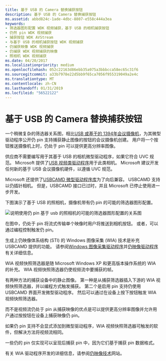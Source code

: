 ```yaml
---
title: 基于 USB 的 Camera 替换捕获按钮
description: 基于 USB 的 Camera 替换捕获按钮
ms.assetid: abbd824c-1ade-4dbc-8807-e558c444a3ea
keywords:
- 筛选器图形配置 WDK 视频捕获，基于 USB 的相机捕获按钮
- 仍然 pin WDK 视频捕获
- 捕获按钮 WDK AVStream
- 与基于 USB 的相机捕获按钮 WDK 视频捕获
- 仍捕获映像 WDK 视频捕获
- 仍捕获 WDK 视频捕获的映像
- 照相机 WDK 视频捕获
ms.date: 04/20/2017
ms.localizationpriority: medium
ms.openlocfilehash: 052c22163d86ebb35a975a3bbbcca58ec65c31f6
ms.sourcegitcommit: a33b7978e22d5bb9f65ca7056f955319049a2e4c
ms.translationtype: MT
ms.contentlocale: zh-CN
ms.lasthandoff: 01/31/2019
ms.locfileid: "56522122"
---
```

# <a name="usb-based-camera-with-a-capture-button"></a>基于 USB 的 Camera 替换捕获按钮


一个稍微复杂的筛选器关系图，相比[USB 或基于的 1394年会议摄像机](usb-or-1394-based-conferencing-camera.md)，为其微型驱动程序公开仍 pin 支持捕获静止图像的按钮的会议摄像机创建。 用户将一个按钮推送摄像机上时，仍处于 pin 可以提供更高分辨率图像。

供应商不需要编写用于其基于 USB 的相机微型驱动程序，如果它符合 UVC 规范。 Microsoft 提供了[USB 视频类驱动程序](usb-video-class-driver.md)用于此类相机。 Microsoft 建议开发任何新的基于 USB 会议摄像机硬件，以遵循 UVC 规范。

Microsoft 还提供了[USBCAMD 微型驱动程序库](usbcamd-minidriver-library.md)为了向后兼容。 USBCAMD 支持以仍插针相机。 但是，USBCAMD 接口已过时，并且 Microsoft 已停止使用进一步开发。

下图演示了基于 USB 的照相机，摄像机带有仍 pin 的可能的筛选器图形配置。

![说明使用仍 pin 基于 usb 的照相机的可能的筛选器图形配置的关系图](images/usb-camera-still.gif)

在图中，仍处于 pin 将流式传输单个映像时用户将推送到相机按钮。 或者，可以通过编程控制触发仍 pin。

生成上仍映像体系结构 (STI) 的 Windows 图像采集 (WIA) 技术是补充 USBCAMD 提供的功能。 请参阅[Windows 图像采集驱动程序](https://msdn.microsoft.com/library/windows/hardware/ff553346)并[仍映像驱动程序](https://msdn.microsoft.com/library/windows/hardware/ff548278)有关详细信息。

WIA 视频快照筛选器是随 Microsoft Windows XP 和更高版本操作系统的 WIA 的补充。 WIA 视频快照筛选器仍使视频流中要捕获的帧。

有两种方法的捕获设备中的静止图像。 第一种是从捕获筛选器插入下游的 WIA 视频快照筛选器，并以编程方式触发捕获。 第二个是启用 pin 支持仍使用 USBCAMD 界面开发微型驱动程序。 然后可以通过在设备上按下按钮触发 WIA 视频快照筛选器。

而不是视频流仍处于 pin 从捕获映像的优点是可以提供更高分辨率图像并允许用户通过按按钮在设备上捕获映像仍 pin。

如果仍 pin 支持不会显式添加到微型驱动程序，WIA 视频快照筛选器可触发的软件，但解决方法将视频流相同。

一些仍的 pin 仅实现可以呈现后捕获 pin 中，因为它们基于捕获 pin 数据格式。

有关 WIA 驱动程序开发的详细信息，请参阅[仍映像技术](https://go.microsoft.com/fwlink/p/?linkid=8768)网站。

 

 




